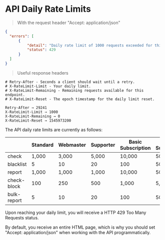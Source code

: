 # API Daily Rate Limits

> With the request header "Accept: application/json"

```json
{
  "errors": [
      {
          "detail": "Daily rate limit of 1000 requests exceeded for this endpoint. See headers for additional details.",
          "status": 429
      }
  ]
}
```

> Useful response headers

```
# Retry-After - Seconds a client should wait until a retry.
# X-RateLimit-Limit - Your daily limit.
# X-RateLimit-Remaining - Remaining requests available for this endpoint.
# X-RateLimit-Reset - The epoch timestamp for the daily limit reset.

Retry-After → 29241
X-RateLimit-Limit → 1000
X-RateLimit-Remaining → 0
X-RateLimit-Reset → 1545973200
```

The API daily rate limits are currently as follows:

|             | Standard | Webmaster | Supporter | Basic Subscription | Premium Subscription |
|-------------|----------|-----------|-----------|--------------------|----------------------|
| check       | 1,000    | 3,000     | 5,000     | 10,000             | 50,000               |
| blacklist   | 5        | 10        | 20        | 100                | 500                  |
| report      | 1,000    | 1,000     | 1,000     | 10,000             | 50,000               |
| check-block | 100      | 250       | 500       | 1,000              | 5,000                |
| bulk-report | 5        | 10        | 20        | 100                | 500                  |

Upon reaching your daily limit, you will receive a HTTP 429 Too Many Requests status.



By default, you receive an entire HTML page, which is why you should set "Accept: application/json" when working with the API programmatically.
